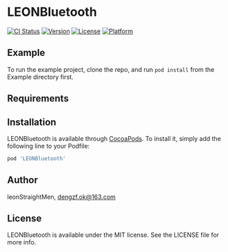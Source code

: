 # LEONBluetooth

[![CI Status](https://img.shields.io/travis/leonStraightMen/LEONBluetooth.svg?style=flat)](https://travis-ci.org/leonStraightMen/LEONBluetooth)
[![Version](https://img.shields.io/cocoapods/v/LEONBluetooth.svg?style=flat)](https://cocoapods.org/pods/LEONBluetooth)
[![License](https://img.shields.io/cocoapods/l/LEONBluetooth.svg?style=flat)](https://cocoapods.org/pods/LEONBluetooth)
[![Platform](https://img.shields.io/cocoapods/p/LEONBluetooth.svg?style=flat)](https://cocoapods.org/pods/LEONBluetooth)

## Example

To run the example project, clone the repo, and run `pod install` from the Example directory first.

## Requirements

## Installation

LEONBluetooth is available through [CocoaPods](https://cocoapods.org). To install
it, simply add the following line to your Podfile:

```ruby
pod 'LEONBluetooth'
```

## Author

leonStraightMen, dengzf.ok@163.com

## License

LEONBluetooth is available under the MIT license. See the LICENSE file for more info.
